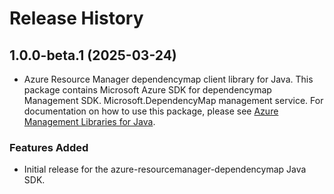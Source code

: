 # Release History

## 1.0.0-beta.1 (2025-03-24)

- Azure Resource Manager dependencymap client library for Java. This package contains Microsoft Azure SDK for dependencymap Management SDK. Microsoft.DependencyMap management service. For documentation on how to use this package, please see [Azure Management Libraries for Java](https://aka.ms/azsdk/java/mgmt).
### Features Added

- Initial release for the azure-resourcemanager-dependencymap Java SDK.

